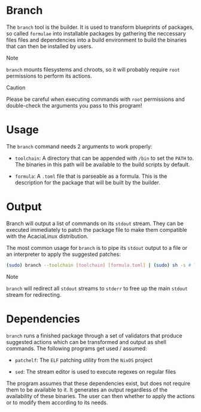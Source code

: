 # Branch

The `branch` tool is the builder. It is used to transform blueprints of packages, so called `formulae` into installable packages by gathering the neccessary files files and dependencies into a build environment to build the binaries that can then be installed by users.

> [!NOTE]
> 
> `branch` mounts filesystems and chroots, so it will probably require `root` permissions to perform its actions.

> [!CAUTION]
> Please be careful when executing commands with `root` permissions and double-check the arguments you pass to this program!

# Usage

The `branch` command needs 2 arguments to work properly:

- `toolchain`: A directory that can be appended with `/bin` to set the `PATH` to. The binaries in this path will be available to the build scripts by default.

- `formula`: A `.toml` file that is parseable as a formula. This is the description for the package that will be built by the builder.

# Output

Branch will output a list of commands on its `stdout` stream. They can be executed immediately to patch the package file to make them compatible with the AcaciaLinux distribution.

The most common usage for `branch` is to pipe its `stdout` output to a file or an interpreter to apply the suggested patches:

```bash
(sudo) branch --toolchain [toolchain] [formula.toml] | (sudo) sh -s # This will immediately apply all patches
```

> [!NOTE]
> 
> `branch` will redirect all `stdout` streams to `stderr` to free up the main `stdout` stream for redirecting.

# Dependencies

`branch` runs a finished package through a set of validators that produce suggested actions which can be transformed and output as shell commands. The following programs get used / assumed:

- `patchelf`: The `ELF` patching utility from the `NixOS` project

- `sed`: The stream editor is used to execute regexes on regular files

The program assumes that these dependencies exist, but does not require them to be available to it. It generates an output regardless of the availability of these binaries. The user can then whether to apply the actions or to modify them according to its needs.
